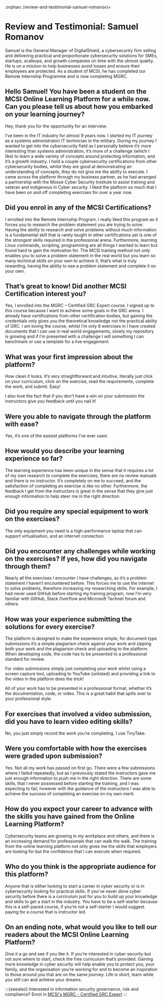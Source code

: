 :orphan:
(review-and-testimonial-samuel-romanov)=

# Review and Testimonial: Samuel Romanov

Samuel is the General Manager of DigitalShield, a cybersecurity firm selling and delivering practical and proportionate cybersecurity solutions for SMEs, startups, scaleups, and growth companies on time with the utmost quality. He is on a mission to help businesses avoid losses and ensure their employees are protected. As a student of MCSI, he has completed our Remote Internship Programme and is now completing MGRC.

## Hello Samuel! You have been a student on the MCSI Online Learning Platform for a while now. Can you please tell us about how you embarked on your learning journey?

Hey, thank you for the opportunity for an interview.

I’ve been in the IT industry for almost 9 years now. I started my IT journey as a systems administrator/ IT technician in the military. During my journey I wanted to get into the cybersecurity field as I personally believe it’s more interesting than systems administration, it’s more of a challenge (which I like) to learn a wide variety of concepts around protecting information, and it’s a growth industry. I hold a couple cybersecurity certifications from other cybersecurity bodies, whilst they are good at demonstrating an understanding of concepts, they do not give me the ability to execute. I came across the platform through my business partner, as he had arranged a partnership with the Mossé Cyber Security Institute to assist training and veteran and indigenous in Cyber security. I liked the platform so much that I have been on and off completing exercises for over a year now.

## Did you enrol in any of the MCSI Certifications?

I enrolled into the Remote Internship Program. I really liked this program as it forces you to research the problem statement you are trying to solve. Having the ability to research and solve problems without much information is a fundamental skill that is rarely taught in other certifications yet is one of the strongest skills required in the professional arena. Furthermore, learning Linux commands, scripting, programming are all things I wanted to learn but found hard to gain the motivation for. The MCSI training method not only enables you to solve a problem statement in the real world but you learn so many technical skills on your own to achieve it, that’s what is truly rewarding, having the ability to see a problem statement and complete it on your own.

## That’s great to know! Did another MCSI Certification interest you?

Yes, I enrolled into the MGRC – Certified GRC Expert course. I signed up to this course because I want to achieve some goals in the GRC arena. I already have certifications from other certification bodies, but gaining the credentials only gives you the theoretical knowledge not the practical ability of GRC. I am loving the course, whilst I’m only 8 exercises in I have created documents that I can use in real world engagements, slowly my repository is growing and if I’m presented with a challenge I will something I can benchmark or use a template for a live engagement.

## What was your first impression about the platform?

How clean it looks. It’s very straightforward and intuitive, literally just click on your curriculum, click on the exercise, read the requirements, complete the work, and submit. Easy!

I also love the fact that if you don’t have a win on your submission the instructors give you feedback until you nail it!

## Were you able to navigate through the platform with ease?

Yes, it’s one of the easiest platforms I’ve ever used.

## How would you describe your learning experience so far?

The learning experience has been unique in the sense that it requires a lot of my own research to complete the exercises, there are no review manuals and there is no instructor. It’s completely on me to succeed, and the satisfaction of completing an exercise is like no other. Furthermore, the feedback I get from the instructors is great in the sense that they give just enough information to help steer me in the right direction.

## Did you require any special equipment to work on the exercises?

The only equipment you need is a high-performance laptop that can support virtualisation, and an internet connection.

## Did you encounter any challenges while working on the exercises? If yes, how did you navigate through them?

Nearly all the exercises I encounter I have challenges, as it’s a problem statement I haven’t encountered before. This forces me to use the internet to solve problems, therefore increasing my researching skills. For example, I had never used GitHub before starting my training program, now I’m very familiar with GitHub, Stack Overflow and Microsoft Technet forum and others.

## How was your experience submitting the solutions for every exercise?

The platform is designed to make the experience simple, for document type submissions it’s a simple plagiarism check against your work and zipping both your work and the plagiarism check and uploading to the platform. When developing code, the code has to be presented to a professional standard for review.

For video submissions simply just completing your work whilst using a screen capture tool, uploading to YouTube (unlisted) and providing a link to the video in the platform does the trick!

All of your work has to be presented in a professional format, whether it’s the documentation, code, or video. This is a great habit that spills over to your professional style.

## For exercises that involved a video submission, did you have to learn video editing skills?

No, you just simply record the work you’re completing. I use TinyTake.

## Were you comfortable with how the exercises were graded upon submission?

Yes. Not all my work has passed on first go. There were a few submissions where I failed repeatedly, but as I previously stated the instructors gave me just enough information to push me in the right direction. There are some skills, that I never possessed before starting the training, and I was expecting to fail, however with the guidance of the instructors I was able to achieve the success of completing an exercise on my own merit.

## How do you expect your career to advance with the skills you have gained from the Online Learning Platform?

Cybersecurity teams are growing in my workplace and others, and there is an increasing demand for professionals that can walk the walk. The training from the online learning platform not only gives me the skills that employers are looking for but the confidence that I can execute when required.

## Who do you think is the appropriate audience for this platform?

Anyone that is either looking to start a career in cyber security or is in cybersecurity looking for practical skills. If you’ve never done cyber security before there is a curriculum just for you to build up your knowledge and skills to get a start in the industry. You have to be a self-starter because this is a self-paced course, if you’re not a self-starter I would suggest paying for a course that is instructor led.

## On an ending note, what would you like to tell our readers about the MCSI Online Learning Platform?

Give it a go and see if you like it. If you’re interested in cyber security but not sure where to start, check the free curriculum that’s provided. Gaining more knowledge in cyber security will help enable you to protect you, your family, and the organisation you’re working for and to become an inspiration to those around you that are on the same journey. Life is short, learn while you still can and achieve your dreams.

:::{seealso}
Interested in information security governance, risk and compliance? Enrol in [MCSI's MGRC - Certified GRC Expert](https://www.mosse-institute.com/certifications/mgrc-certified-grc-practitioner.html)
:::
